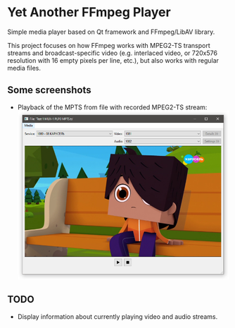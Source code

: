 # Yet Another FFmpeg Player
Simple media player based on Qt framework and FFmpeg/LibAV library.

This project focuses on how FFmpeg works with MPEG2-TS transport streams and broadcast-specific video (e.g. interlaced video, or 720x576 resolution with 16 empty pixels per line, etc.), but also works with regular media files.

## Some screenshots

- Playback of the MPTS from file with recorded MPEG2-TS stream:
![Screenshot 1 - Playback of the MPTS from file with recorded MPEG2-TS stream](https://github.com/antzol/YetAnotherFFmpegPlayer/blob/main/doc/Playing%20MPTS%20stream%20from%20the%20file.png)

## TODO

- Display information about currently playing video and audio streams.
